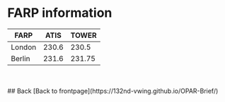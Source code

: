 # FARP information


FARP        | ATIS    | TOWER | 
----        | ----    | ----  | 
London      | 230.6   | 230.5 | 
Berlin      | 231.6   | 231.75 | 


<br>
<br>
## Back
[Back to frontpage](https://132nd-vwing.github.io/OPAR-Brief/)